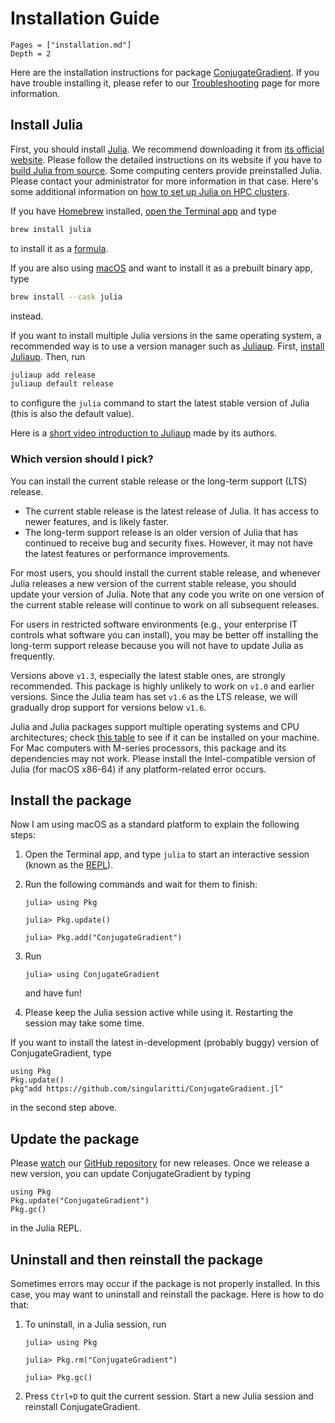 # Installation Guide

```@contents
Pages = ["installation.md"]
Depth = 2
```

Here are the installation instructions for package
[ConjugateGradient](https://github.com/singularitti/ConjugateGradient.jl).
If you have trouble installing it, please refer to our [Troubleshooting](@ref) page
for more information.

## Install Julia

First, you should install [Julia](https://julialang.org/). We recommend downloading it from
[its official website](https://julialang.org/downloads/). Please follow the detailed
instructions on its website if you have to
[build Julia from source](https://docs.julialang.org/en/v1/devdocs/build/build/).
Some computing centers provide preinstalled Julia. Please contact your administrator for
more information in that case.
Here's some additional information on
[how to set up Julia on HPC clusters](https://juliahpc.github.io/JuliaOnHPCClusters/).

If you have [Homebrew](https://brew.sh/) installed,
[open the Terminal app](https://support.apple.com/guide/terminal/open-or-quit-terminal-apd5265185d-f365-44cb-8b09-71a064a42125/mac)
and type

```bash
brew install julia
```

to install it as a [formula](https://docs.brew.sh/Formula-Cookbook).

If you are also using [macOS](https://en.wikipedia.org/wiki/MacOS) and want to install it as
a prebuilt binary app, type

```bash
brew install --cask julia
```

instead.

If you want to install multiple Julia versions in the same operating system,
a recommended way is to use a version manager such as
[Juliaup](https://github.com/JuliaLang/juliaup).
First, [install Juliaup](https://github.com/JuliaLang/juliaup#installation).
Then, run

```bash
juliaup add release
juliaup default release
```

to configure the `julia` command to start the latest stable version of
Julia (this is also the default value).

Here is a [short video introduction to Juliaup](https://youtu.be/14zfdbzq5BM)
made by its authors.

### Which version should I pick?

You can install the current stable release or the long-term support (LTS) release.

- The current stable release is the latest release of Julia. It has access to
  newer features, and is likely faster.
- The long-term support release is an older version of Julia that has
  continued to receive bug and security fixes. However, it may not have the
  latest features or performance improvements.

For most users, you should install the current stable release, and whenever
Julia releases a new version of the current stable release, you should update
your version of Julia. Note that any code you write on one version of the
current stable release will continue to work on all subsequent releases.

For users in restricted software environments (e.g., your enterprise IT controls
what software you can install), you may be better off installing the long-term
support release because you will not have to update Julia as frequently.

Versions above `v1.3`, especially the latest stable ones, are strongly recommended.
This package is highly unlikely to work on `v1.0` and earlier versions.
Since the Julia team has set `v1.6` as the LTS release,
we will gradually drop support for versions below `v1.6`.

Julia and Julia packages support multiple operating systems and CPU architectures; check
[this table](https://julialang.org/downloads/#supported_platforms) to see if it can be
installed on your machine. For Mac computers with M-series processors, this package and its
dependencies may not work. Please install the Intel-compatible version of Julia (for macOS
x86-64) if any platform-related error occurs.

## Install the package

Now I am using macOS as a standard platform to explain the following steps:

1. Open the Terminal app, and type `julia` to start an interactive session (known as the
   [REPL](https://docs.julialang.org/en/v1/stdlib/REPL/)).

2. Run the following commands and wait for them to finish:

   ```julia-repl
   julia> using Pkg

   julia> Pkg.update()

   julia> Pkg.add("ConjugateGradient")
   ```

3. Run

   ```julia-repl
   julia> using ConjugateGradient
   ```

   and have fun!

4. Please keep the Julia session active while using it. Restarting the session may take some time.

If you want to install the latest in-development (probably buggy)
version of ConjugateGradient, type

```@repl
using Pkg
Pkg.update()
pkg"add https://github.com/singularitti/ConjugateGradient.jl"
```

in the second step above.

## Update the package

Please [watch](https://docs.github.com/en/account-and-profile/managing-subscriptions-and-notifications-on-github/setting-up-notifications/configuring-notifications#configuring-your-watch-settings-for-an-individual-repository)
our [GitHub repository](https://github.com/singularitti/ConjugateGradient.jl)
for new releases.
Once we release a new version, you can update ConjugateGradient by typing

```@repl
using Pkg
Pkg.update("ConjugateGradient")
Pkg.gc()
```

in the Julia REPL.

## Uninstall and then reinstall the package

Sometimes errors may occur if the package is not properly installed.
In this case, you may want to uninstall and reinstall the package. Here is how to do that:

1. To uninstall, in a Julia session, run

   ```julia-repl
   julia> using Pkg

   julia> Pkg.rm("ConjugateGradient")

   julia> Pkg.gc()
   ```

2. Press `Ctrl+D` to quit the current session. Start a new Julia session and
   reinstall ConjugateGradient.
